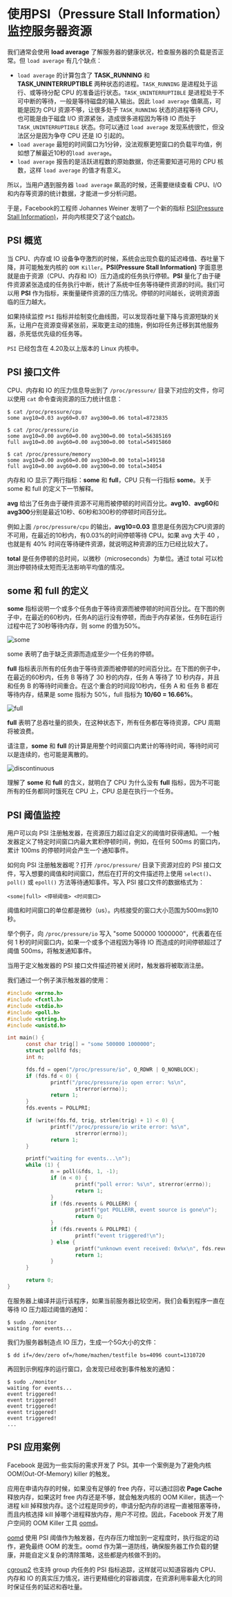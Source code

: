 # 使用PSI（Pressure Stall Information）监控服务器资源

我们通常会使用 **load average** 了解服务器的健康状况，检查服务器的负载是否正常。但 `load average` 有几个缺点：

- `load average` 的计算包含了 **TASK_RUNNING** 和 **TASK_UNINTERRUPTIBLE** 两种状态的进程。`TASK_RUNNING` 是进程处于运行、或等待分配 CPU 的准备运行状态。`TASK_UNINTERRUPTIBLE` 是进程处于不可中断的等待，一般是等待磁盘的输入输出。因此 `load average` 值飙高，可能是因为 CPU 资源不够，让很多处于 `TASK_RUNNING` 状态的进程等待 CPU，也可能是由于磁盘 I/O 资源紧张，造成很多进程因为等待 IO 而处于 `TASK_UNINTERRUPTIBLE` 状态。你可以通过 `load average` 发现系统很忙，但没法区分是因为争夺 CPU 还是 IO 引起的。
- `load average` 最短的时间窗口为1分钟，没法观察更短窗口的负载平均值，例如想了解最近10秒的`load average`。
- `load average` 报告的是活跃进程数的原始数据，你还需要知道可用的 CPU 核数，这样 `load average` 的值才有意义。

所以，当用户遇到服务器 `load average` 飙高的时候，还需要继续查看 CPU、I/O 和内存等资源的统计数据，才能进一步分析问题。

于是，Facebook的工程师 Johannes Weiner 发明了一个新的指标 [PSI(Pressure Stall Information)](https://www.kernel.org/doc/html/latest/accounting/psi.html)，并向内核提交了这个[patch](https://lwn.net/Articles/763629/)。


## PSI 概览

当 CPU、内存或 IO 设备争夺激烈的时候，系统会出现负载的延迟峰值、吞吐量下降，并可能触发内核的 `OOM Killer`。**PSI(Pressure Stall Information)** 字面意思就是由于资源（CPU、内存和 IO）压力造成的任务执行停顿。**PSI** 量化了由于硬件资源紧张造成的任务执行中断，统计了系统中任务等待硬件资源的时间。我们可以用 **PSI** 作为指标，来衡量硬件资源的压力情况。停顿的时间越长，说明资源面临的压力越大。

如果持续监控 `PSI` 指标并绘制变化曲线图，可以发现吞吐量下降与资源短缺的关系，让用户在资源变得紧张前，采取更主动的措施，例如将任务迁移到其他服务器，杀死低优先级的任务等。

`PSI` 已经包含在 4.20及以上版本的 Linux 内核中。

## PSI 接口文件

CPU、内存和 IO 的压力信息导出到了 `/proc/pressure/` 目录下对应的文件，你可以使用 `cat` 命令查询资源的压力统计信息：

```
$ cat /proc/pressure/cpu 
some avg10=0.03 avg60=0.07 avg300=0.06 total=8723835

$ cat /proc/pressure/io 
some avg10=0.00 avg60=0.00 avg300=0.00 total=56385169
full avg10=0.00 avg60=0.00 avg300=0.00 total=54915860

$ cat /proc/pressure/memory 
some avg10=0.00 avg60=0.00 avg300=0.00 total=149158
full avg10=0.00 avg60=0.00 avg300=0.00 total=34054
```

内存和 IO 显示了两行指标：**some** 和 **full**，CPU 只有一行指标 **some**。关于 some 和 full 的定义下一节解释。

**avg** 给出了任务由于硬件资源不可用而被停顿的时间百分比。**avg10**、**avg60**和**avg300**分别是最近10秒、60秒和300秒的停顿时间百分比。

例如上面 `/proc/pressure/cpu` 的输出，**avg10=0.03** 意思是任务因为CPU资源的不可用，在最近的10秒内，有0.03%的时间停顿等待 CPU。如果 avg 大于 40 ，也就是有 40% 时间在等待硬件资源，就说明这种资源的压力已经比较大了。

**total** 是任务停顿的总时间，以微秒（microseconds）为单位。通过 total 可以检测出停顿持续太短而无法影响平均值的情况。



## some 和 full 的定义

**some** 指标说明一个或多个任务由于等待资源而被停顿的时间百分比。在下图的例子中，在最近的60秒内，任务A的运行没有停顿，而由于内存紧张，任务B在运行过程中花了30秒等待内存，则 some 的值为50%。

![some](../../media/psi/someCrop.png)

some 表明了由于缺乏资源而造成至少一个任务的停顿。

**full** 指标表示所有的任务由于等待资源而被停顿的时间百分比。在下图的例子中，在最近的60秒内，任务 B 等待了 30 秒的内存，任务 A 等待了 10 秒内存，并且和任务 B 的等待时间重合。在这个重合的时间段10秒内，任务 A 和 任务 B 都在等待内存，结果是 some 指标为 50%，full 指标为 **10/60 = 16.66%**。

![full](../../media/psi/FullCrop.png)

**full** 表明了总吞吐量的损失，在这种状态下，所有任务都在等待资源，CPU 周期将被浪费。

请注意，**some** 和 **full** 的计算是用整个时间窗口内累计的等待时间，等待时间可以是连续的，也可能是离散的。

![discontinuous](../../media/psi/DiscontinuousCrop.png)

理解了 **some** 和 **full** 的含义，就明白了 CPU 为什么没有 **full** 指标，因为不可能所有的任务都同时饿死在 CPU 上，CPU 总是在执行一个任务。

## PSI 阈值监控

用户可以向 PSI 注册触发器，在资源压力超过自定义的阈值时获得通知。一个触发器定义了特定时间窗口内最大累积停顿时间，例如，在任何 500ms 的窗口内，累计 100ms 的停顿时间会产生一个通知事件。

如何向 PSI 注册触发器呢？打开 `/proc/pressure/` 目录下资源对应的 PSI 接口文件，写入想要的阈值和时间窗口，然后在打开的文件描述符上使用 `select()`、`poll()` 或 `epoll()` 方法等待通知事件。写入 PSI 接口文件的数据格式为：

```
<some|full> <停顿阈值> <时间窗口>
```

阈值和时间窗口的单位都是微秒（us）。内核接受的窗口大小范围为500ms到10秒。

举个例子，向 `/proc/pressure/io` 写入 "some 500000 1000000"，代表着在任何 1 秒的时间窗口内，如果一个或多个进程因为等待 IO 而造成的时间停顿超过了阈值 500ms，将触发通知事件。

当用于定义触发器的 PSI 接口文件描述符被关闭时，触发器将被取消注册。

我们通过一个例子演示触发器的使用：

```c
#include <errno.h>
#include <fcntl.h>
#include <stdio.h>
#include <poll.h>
#include <string.h>
#include <unistd.h>

int main() {
      const char trig[] = "some 500000 1000000";
      struct pollfd fds;
      int n;

      fds.fd = open("/proc/pressure/io", O_RDWR | O_NONBLOCK);
      if (fds.fd < 0) {
              printf("/proc/pressure/io open error: %s\n",
                      strerror(errno));
              return 1;
      }
      fds.events = POLLPRI;

      if (write(fds.fd, trig, strlen(trig) + 1) < 0) {
              printf("/proc/pressure/io write error: %s\n",
                      strerror(errno));
              return 1;
      }

      printf("waiting for events...\n");
      while (1) {
              n = poll(&fds, 1, -1);
              if (n < 0) {
                      printf("poll error: %s\n", strerror(errno));
                      return 1;
              }
              if (fds.revents & POLLERR) {
                      printf("got POLLERR, event source is gone\n");
                      return 0;
              }
              if (fds.revents & POLLPRI) {
                      printf("event triggered!\n");
              } else {
                      printf("unknown event received: 0x%x\n", fds.revents);
                      return 1;
              }
      }

      return 0;
}
```

在服务器上编译并运行该程序，如果当前服务器比较空闲，我们会看到程序一直在等待 IO 压力超过阈值的通知：

```
$ sudo ./monitor 
waiting for events...
```

我们为服务器制造点 IO 压力，生成一个5G大小的文件：

```
$ dd if=/dev/zero of=/home/mazhen/testfile bs=4096 count=1310720
```

再回到示例程序的运行窗口，会发现已经收到事件触发的通知：

```
$ sudo ./monitor 
waiting for events...
event triggered!
event triggered!
event triggered!
event triggered!
event triggered!
...
```

## PSI 应用案例

Facebook 是因为一些实际的需求开发了 PSI。其中一个案例是为了避免内核 OOM(Out-Of-Memory) killer 的触发。

应用在申请内存的时候，如果没有足够的 free 内存，可以通过回收 **Page Cache** 释放内存，如果这时 free 内存还是不够，就会触发内核的 OOM Killer，挑选一个进程 kill 掉释放内存。这个过程是同步的，申请分配内存的进程一直被阻塞等待，而且内核选择 kill 掉哪个进程释放内存，用户不可控。因此，Facebook 开发了用户空间的 OOM Killer 工具 [oomd](https://github.com/facebookincubator/oomd)。

[oomd](https://github.com/facebookincubator/oomd) 使用 PSI 阈值作为触发器，在内存压力增加到一定程度时，执行指定的动作，避免最终 OOM 的发生。oomd 作为第一道防线，确保服务器工作负载的健康，并能自定义复杂的清除策略，这些都是内核做不到的。

[cgroup2](https://www.kernel.org/doc/html/latest/admin-guide/cgroup-v2.html) 也支持 group 内任务的 PSI 指标追踪，这样就可以知道容器内 CPU、内存和 IO 的真实压力情况，进行更精细化的容器调度，在资源利用率最大化的同时保证任务的延迟和吞吐量。